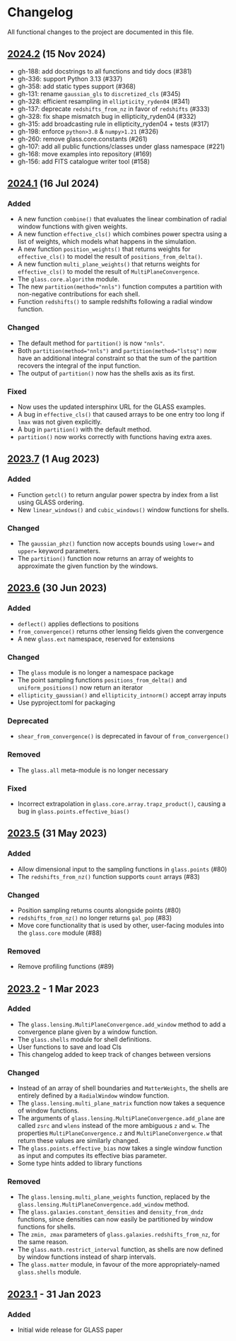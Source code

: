 <!-- markdownlint-disable MD024 -->

# Changelog

All functional changes to the project are documented in this file.

## [2024.2] (15 Nov 2024)

- gh-188: add docstrings to all functions and tidy docs (#381)
- gh-336: support Python 3.13 (#337)
- gh-358: add static types support (#368)
- gh-131: rename `gaussian_gls` to `discretized_cls` (#345)
- gh-328: efficient resampling in `ellipticity_ryden04` (#341)
- gh-137: deprecate `redshifts_from_nz` in favor of `redshifts` (#333)
- gh-328: fix shape mismatch bug in ellipticity_ryden04 (#332)
- gh-315: add broadcasting rule in ellipticity_ryden04 + tests (#317)
- gh-198: enforce `python>3.8` & `numpy>1.21` (#326)
- gh-260: remove glass.core.constants (#261)
- gh-107: add all public functions/classes under glass namespace (#221)
- gh-168: move examples into repository (#169)
- gh-156: add FITS catalogue writer tool (#158)

## [2024.1] (16 Jul 2024)

### Added

- A new function `combine()` that evaluates the linear combination of radial
  window functions with given weights.
- A new function `effective_cls()` which combines power spectra using a list of
  weights, which models what happens in the simulation.
- A new function `position_weights()` that returns weights for `effective_cls()`
  to model the result of `positions_from_delta()`.
- A new function `multi_plane_weights()` that returns weights for
  `effective_cls()` to model the result of `MultiPlaneConvergence`.
- The `glass.core.algorithm` module.
- The new `partition(method="nnls")` function computes a partition with
  non-negative contributions for each shell.
- Function `redshifts()` to sample redshifts following a radial window function.

### Changed

- The default method for `partition()` is now `"nnls"`.
- Both `partition(method="nnls")` and `partition(method="lstsq")` now have an
  additional integral constraint so that the sum of the partition recovers the
  integral of the input function.
- The output of `partition()` now has the shells axis as its first.

### Fixed

- Now uses the updated intersphinx URL for the GLASS examples.
- A bug in `effective_cls()` that caused arrays to be one entry too long if
  `lmax` was not given explicitly.
- A bug in `partition()` with the default method.
- `partition()` now works correctly with functions having extra axes.

## [2023.7] (1 Aug 2023)

### Added

- Function `getcl()` to return angular power spectra by index from a list using
  GLASS ordering.
- New `linear_windows()` and `cubic_windows()` window functions for shells.

### Changed

- The `gaussian_phz()` function now accepts bounds using `lower=` and `upper=`
  keyword parameters.
- The `partition()` function now returns an array of weights to approximate the
  given function by the windows.

## [2023.6] (30 Jun 2023)

### Added

- `deflect()` applies deflections to positions
- `from_convergence()` returns other lensing fields given the convergence
- A new `glass.ext` namespace, reserved for extensions

### Changed

- The `glass` module is no longer a namespace package
- The point sampling functions `positions_from_delta()` and
  `uniform_positions()` now return an iterator
- `ellipticity_gaussian()` and `ellipticity_intnorm()` accept array inputs
- Use pyproject.toml for packaging

### Deprecated

- `shear_from_convergence()` is deprecated in favour of `from_convergence()`

### Removed

- The `glass.all` meta-module is no longer necessary

### Fixed

- Incorrect extrapolation in `glass.core.array.trapz_product()`, causing a bug
  in `glass.points.effective_bias()`

## [2023.5] (31 May 2023)

### Added

- Allow dimensional input to the sampling functions in `glass.points` (#80)
- The `redshifts_from_nz()` function supports `count` arrays (#83)

### Changed

- Position sampling returns counts alongside points (#80)
- `redshifts_from_nz()` no longer returns `gal_pop` (#83)
- Move core functionality that is used by other, user-facing modules into the
  `glass.core` module (#88)

### Removed

- Remove profiling functions (#89)

## [2023.2] - 1 Mar 2023

### Added

- The `glass.lensing.MultiPlaneConvergence.add_window` method to add a
  convergence plane given by a window function.
- The `glass.shells` module for shell definitions.
- User functions to save and load Cls
- This changelog added to keep track of changes between versions

### Changed

- Instead of an array of shell boundaries and `MatterWeights`, the shells are
  entirely defined by a `RadialWindow` window function.
- The `glass.lensing.multi_plane_matrix` function now takes a sequence of window
  functions.
- The arguments of `glass.lensing.MultiPlaneConvergence.add_plane` are called
  `zsrc` and `wlens` instead of the more ambiguous `z` and `w`. The properties
  `MultiPlaneConvergence.z` and `MultiPlaneConvergence.w` that return these
  values are similarly changed.
- The `glass.points.effective_bias` now takes a single window function as input
  and computes its effective bias parameter.
- Some type hints added to library functions

### Removed

- The `glass.lensing.multi_plane_weights` function, replaced by the
  `glass.lensing.MultiPlaneConvergence.add_window` method.
- The `glass.galaxies.constant_densities` and `density_from_dndz` functions,
  since densities can now easily be partitioned by window functions for shells.
- The `zmin, zmax` parameters of `glass.galaxies.redshifts_from_nz`, for the
  same reason.
- The `glass.math.restrict_interval` function, as shells are now defined by
  window functions instead of sharp intervals.
- The `glass.matter` module, in favour of the more appropriately-named
  `glass.shells` module.

## [2023.1] - 31 Jan 2023

### Added

- Initial wide release for GLASS paper

[2024.2]: https://github.com/glass-dev/glass/compare/v2024.1...v2024.2
[2024.1]: https://github.com/glass-dev/glass/compare/v2023.7...v2024.1
[2023.7]: https://github.com/glass-dev/glass/compare/v2023.6...v2023.7
[2023.6]: https://github.com/glass-dev/glass/compare/v2023.5...v2023.6
[2023.5]: https://github.com/glass-dev/glass/compare/v2023.2...v2023.5
[2023.2]: https://github.com/glass-dev/glass/compare/v2023.1...v2023.2
[2023.1]: https://github.com/glass-dev/glass/releases/tag/v2023.1
